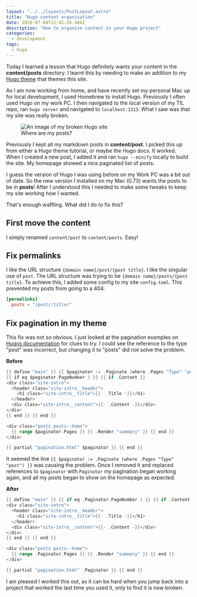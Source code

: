 ```yaml
---
layout: "../../layouts/PostLayout.astro"
title: "Hugo content organisation"
date: 2020-07-04T12:42:26.486Z
description: "How to organise content in your Hugo project"
categories:
  - development
tags:
  - hugo
---
```


Today I learned a lesson that Hugo definitely wants your content in the **content/posts** directory. I learnt this by needing to make an addition to my [Hugo theme](https://github.com/freemagee/comfortable-basic) that themes this site.

As I am now working from home, and have recently set my personal Mac up for local development, I used Homebrew to install Hugo. Previously I often used Hugo on my work PC. I then navigated to the local version of my TIL repo, ran `hugo server` and navigated to `localhost:1313`. What I saw was that my site was really broken.

<figure><img src="/images/hugo-content-organisation/localhost.png" title="Where are my posts?" alt="An image of my broken Hugo site" loading="lazy" /><figcaption>Where are my posts?</figcaption></figure>

<!--more-->

Previously I kept all my markdown posts in **content/post**. I picked this up from either a Hugo theme tutorial, or maybe the Hugo docs. It worked. When I created a new post, I added it and ran `hugo --minify` locally to build the site. My homepage showed a nice paginated list of posts.

I guess the version of Hugo I was using before on my Work PC was a bit out of date. So the new version I installed on my Mac (0.73) wants the posts to be in **posts**! After I understood this I needed to make some tweaks to keep my site working how I wanted.

That's enough waffling. What did I do to fix this?

## First move the content

I simply renamed `content/post` to `content/posts`. Easy!

## Fix permalinks

I like the URL structure `{domain name}/post/{post title}`. I like the singular use of `post`. The URL structure was trying to be `{domain name}/posts/{post title}`. To achieve this, I added some config to my site `config.toml`. This prevented my posts from going to a 404.

```toml
[permalinks]
  posts = "/post/:title/"
```

## Fix pagination in my theme

This fix was not so obvious. I just looked at the pagination examples on [Hugos documentation](https://gohugo.io/templates/pagination/) for clues to try. I could see the reference to the type "post" was incorrect, but changing it to "posts" did not solve the problem.

**Before**

```go
{{ define "main" }} {{ $paginator := .Paginate (where .Pages "Type" "post") }}
{{ if eq $paginator.PageNumber 1 }} {{ if .Content }}
<div class="site-intro">
  <header class="site-intro__header">
    <h1 class="site-intro__title">{{- .Title -}}</h1>
  </header>
  <div class="site-intro__content">{{- .Content -}}</div>
</div>
{{ end }} {{ end }}

<div class="posts posts--home">
  {{ range $paginator.Pages }} {{ .Render "summary" }} {{ end }}
</div>

{{ partial "pagination.html" $paginator }} {{ end }}
```

It seemed the line `{{ $paginator := .Paginate (where .Pages "Type" "post") }}` was causing the problem. Once I removed it and replaced references to `$paginator` with `Paginator` my pagination began working again, and all my posts began to show on the homepage as expected.

**After**

```go
{{ define "main" }} {{ if eq .Paginator.PageNumber 1 }} {{ if .Content }}
<div class="site-intro">
  <header class="site-intro__header">
    <h1 class="site-intro__title">{{- .Title -}}</h1>
  </header>
  <div class="site-intro__content">{{- .Content -}}</div>
</div>
{{ end }} {{ end }}

<div class="posts posts--home">
  {{ range .Paginator.Pages }} {{ .Render "summary" }} {{ end }}
</div>

{{ partial "pagination.html" .Paginator }} {{ end }}
```

I am pleased I worked this out, as it can be hard when you jump back into a project that worked the last time you used it, only to find it is now broken.
